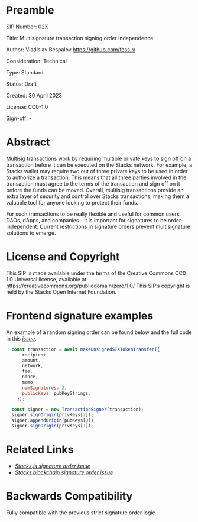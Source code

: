 # Preamble

SIP Number: 02X

Title: Multisignature transaction signing order independence

Author: Vladislav Bespalov <https://github.com/fess-v>

Consideration: Technical

Type: Standard

Status: Draft

Created: 30 April 2023

License: CC0-1.0

Sign-off: -

# Abstract

Multisig transactions work by requiring multiple private keys to sign off on a transaction before it can be executed on the Stacks network. For example, a Stacks wallet may require two out of three private keys to be used in order to authorize a transaction. This means that all three parties involved in the transaction must agree to the terms of the transaction and sign off on it before the funds can be moved. Overall, multisig transactions provide an extra layer of security and control over Stacks transactions, making them a valuable tool for anyone looking to protect their funds.

For such transactions to be really flexible and useful for common users, DAOs, dApps, and companies - it is important for signatures to be order-independent. Current restrictions in signature orders prevent multisignature solutions to emerge.


# License and Copyright

This SIP is made available under the terms of the Creative Commons CC0 1.0 Universal license, available at https://creativecommons.org/publicdomain/zero/1.0/
This SIP’s copyright is held by the Stacks Open Internet Foundation.

# Frontend signature examples

An example of a random signing order can be found below and the full code in this _[issue](https://github.com/hirosystems/stacks.js/issues/1487)_.

```javascript
  const transaction = await makeUnsignedSTXTokenTransfer({
      recipient,
      amount,
      network,
      fee,
      nonce,
      memo,
      numSignatures: 2,
      publicKeys: pubKeyStrings,
    });

  const signer = new TransactionSigner(transaction);
  signer.signOrigin(privKeys[2]);
  signer.appendOrigin(pubKeys[0]);
  signer.signOrigin(privKeys[1]);
```

# Related Links

- _[Stacks.js signature order issue](https://github.com/hirosystems/stacks.js/issues/1487)_
- _[Stacks blockchain signature order issue](https://github.com/stacks-network/stacks-blockchain/issues/2622)_

# Backwards Compatibility

Fully compatible with the previous strict signature order logic
